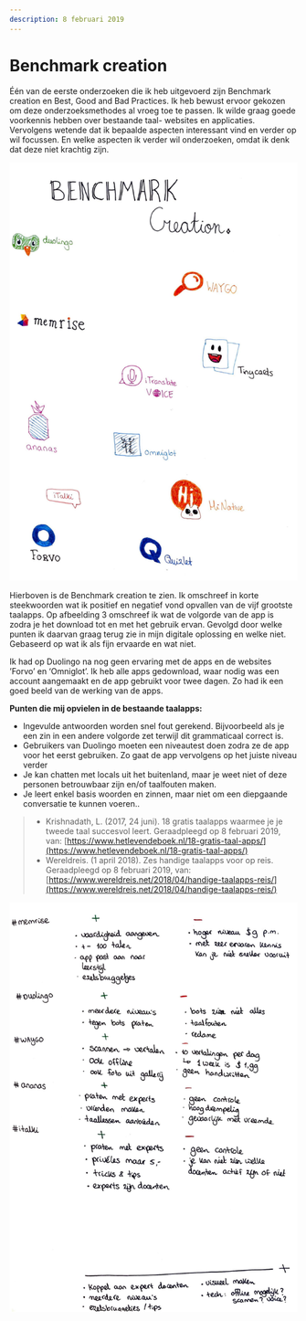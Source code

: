```yaml
---
description: 8 februari 2019
---
```


# Benchmark creation

Één van de eerste onderzoeken die ik heb uitgevoerd zijn Benchmark creation en Best, Good and Bad Practices. Ik heb bewust ervoor gekozen om deze onderzoeksmethodes al vroeg toe te passen. Ik wilde graag goede voorkennis hebben over bestaande taal- websites en applicaties. Vervolgens wetende dat ik bepaalde aspecten interessant vind en verder op wil focussen. En welke aspecten ik verder wil onderzoeken, omdat ik denk dat deze niet krachtig zijn.

![](../../.gitbook/assets/scan-7-may-2019-4-4-1.jpg)

  
Hierboven is de Benchmark creation te zien. Ik omschreef in korte steekwoorden wat ik positief en negatief vond opvallen van de vijf grootste taalapps. Op afbeelding 3 omschreef ik wat de volgorde van de app is zodra je het download tot en met het gebruik ervan. Gevolgd door welke punten ik daarvan graag terug zie in mijn digitale oplossing en welke niet. Gebaseerd op wat ik als fijn ervaarde en wat niet. 

Ik had op Duolingo na nog geen ervaring met de apps en de websites ’Forvo’ en ‘Omniglot’. Ik heb alle apps gedownload, waar nodig was een account aangemaakt en de app gebruikt voor twee dagen. Zo had ik een goed beeld van de werking van de apps.  

**Punten die mij opvielen in de bestaande taalapps:**

* Ingevulde antwoorden worden snel fout gerekend. Bijvoorbeeld als je een zin in een andere volgorde zet terwijl dit grammaticaal correct is. 
* Gebruikers van Duolingo moeten een niveautest doen zodra ze de app voor het eerst gebruiken. Zo gaat de app vervolgens op het juiste niveau verder
* Je kan chatten met locals uit het buitenland, maar je weet niet of deze personen betrouwbaar zijn en/of taalfouten maken.
* Je leert enkel basis woorden en zinnen, maar niet om een diepgaande conversatie te kunnen voeren..

> * Krishnadath, L. \(2017, 24 juni\). 18 gratis taalapps waarmee je je tweede taal succesvol leert. Geraadpleegd op 8 februari 2019, van: [https://www.hetlevendeboek.nl/18-gratis-taal-apps/](https://www.hetlevendeboek.nl/18-gratis-taal-apps/)
> * Wereldreis. \(1 april 2018\). Zes handige taalapps voor op reis. Geraadpleegd op 8 februari 2019, van: [https://www.wereldreis.net/2018/04/handige-taalapps-reis/](https://www.wereldreis.net/2018/04/handige-taalapps-reis/)

![](../../.gitbook/assets/scan-7-may-2019-4-5-1.jpg)

